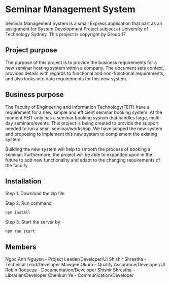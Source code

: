 # Seminar Management System
Seminar Management System is a small Express application that part as an assignment for System Development Project subject at University of Technology Sydney. This project is copyright by Group 17

## Project purpose
The purpose of this project is to provide the business requirements for a new seminar hosting system within a company. The document sets context, provides details with regards to functional and non-functional requirements, and also looks into data requirements for this new system. 

## Business purpose
The Faculty of Engineering and Information Technology(FEIT) have a requirement for a new, simple and efficient seminar booking system. At the moment FEIT only has a seminar booking system that handles large, multi-day seminars/events. This project is being created to provide the support needed to run a small seminar/workshop. We have scoped the new system and proposing to implement this new system to complement the existing system.

Building the new system will help to smooth the process of booking a seminar. Furthermore, the project will be able to expanded upon in the future to add new functionality and adapt to the changing requirements of the faculty.

## Installation
Step 1. Download the zip file

Step 2. Run command
```
npm install
```
Step 3. Start the server by
```
npm run start
```

## Members

Ngoc Anh Nguyen - Project Leader/Developer/UI
Shishir Shrestha - Technical Lead/Developer
Mawgee Okura – Quality Assurance/Developer/UI
Robin Roqueza - Documentation/Developer
Shishir Shrestha – Librarian/Developer
Chenkun Ye - Communication/Developer


